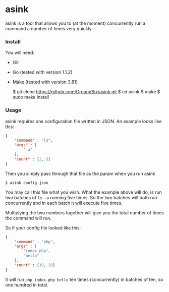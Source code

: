 asink
=====

asink is a tool that allows you to (at the moment) concurrently
run a command a number of times very quickly.

### Install

You will need:

  - Git
  - Go (tested with version 1.1.2)
  - Make (tested with version 3.81)


	$ git clone https://github.com/GroundSix/asink.git
	$ cd asink
	$ make
	$ sudo make install

### Usage

asink requires one configuration file written in JSON. An example
looks like this:

```json
{
	"command" : "ls",
	"args" : [
		"-a"
	],
	"count" : [2, 5]
}
```

Then you simply pass through that file as the param when you run asink

	$ asink config.json

You may call this file what you wish. What the example above will do,
is run two batches of `ls -a` running five times. So the two batches will
both run concurrently and in each batch it will execute five times.

Multiplying the two numbers together will give you the total number of
times the command will run.

So if your config file looked like this:

```json
{
	"command" : "php",
	"args" : [
		"index.php",
		"hello"
	],
	"count" : [10, 10]
}
```

It will run `php index.php hello` ten times (concurrently) in batches of ten, so one hundred
in total.